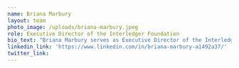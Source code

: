 ```yaml
---
name: Briana Marbury
layout: team
photo_image: /uploads/briana-marbury.jpeg
role: Executive Director of the Interledger Foundation
bio_text: "Briana Marbury serves as Executive Director of the Interledger Foundation, which aims to build access to financial pathways around the world. She\_brings 15 years of non-profit experience and leadership to the role, as well as a passion for promoting financial inclusion for all. As Executive Director, Briana's goal is to educate and bring awareness around the Interledger Protocol and is dedicated to expanding the public’s understanding of the innovative technology’s immense potential to improve lives."
linkedin_link: 'https://www.linkedin.com/in/briana-marbury-a1492a37/'
twitter_link:
---
```


